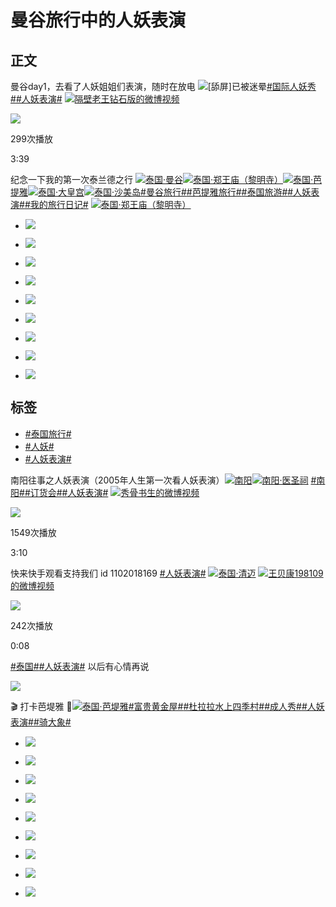 # 曼谷旅行中的人妖表演

## 正文

曼谷day1，去看了人妖姐姐们表演，随时在放电 ![[舔屏]](https://h5.sinaimg.cn/m/emoticon/icon/default/d_tian-3b1ce0a112.png)已被迷晕[#国际人妖秀#](https://m.weibo.cn/search?containerid=231522type%3D1%26t%3D10%26q%3D%23%E5%9B%BD%E9%99%85%E4%BA%BA%E5%A6%96%E7%A7%80%23&extparam=%23%E5%9B%BD%E9%99%85%E4%BA%BA%E5%A6%96%E7%A7%80%23&luicode=10000011&lfid=231522type%3D1%26t%3D10%26q%3D%23%E4%BA%BA%E5%A6%96%E8%A1%A8%E6%BC%94%23&featurecode=ne&launchid=10000360-qq_browser_resou)[#人妖表演#](https://m.weibo.cn/search?containerid=231522type%3D1%26t%3D10%26q%3D%23%E4%BA%BA%E5%A6%96%E8%A1%A8%E6%BC%94%23&luicode=10000011&lfid=231522type%3D1%26t%3D10%26q%3D%23%E4%BA%BA%E5%A6%96%E8%A1%A8%E6%BC%94%23&featurecode=ne&launchid=10000360-qq_browser_resou) [![](https://h5.sinaimg.cn/upload/2015/09/25/3/timeline_card_small_video_default.png)隔壁老王钻石版的微博视频](https://video.weibo.com/show?fid=1034:5017772262883429)

![](https://wx4.sinaimg.cn/orj480/005SIifNgy1ho9gantwe8j30u0141461.jpg)

299次播放

3:39

纪念一下我的第一次泰兰德之行 [![](https://h5.sinaimg.cn/upload/2015/09/25/3/timeline_card_small_location_default.png)泰国·曼谷](https://m.weibo.cn/p/index?containerid=1008084bf84a924a89ac27ef5d1817f164452d_-_lbs&lcardid=frompoi&extparam=frompoi&luicode=10000011&lfid=231522type%3D1%26t%3D10%26q%3D%23%E4%BA%BA%E5%A6%96%E8%A1%A8%E6%BC%94%23&featurecode=ne&launchid=10000360-qq_browser_resou)[![](https://h5.sinaimg.cn/upload/2015/09/25/3/timeline_card_small_location_default.png)泰国·郑王庙（黎明寺）](https://m.weibo.cn/p/index?containerid=100808c9e0bab888985a6b2a0e5268bf660758_-_lbs&lcardid=frompoi&extparam=frompoi&luicode=10000011&lfid=231522type%3D1%26t%3D10%26q%3D%23%E4%BA%BA%E5%A6%96%E8%A1%A8%E6%BC%94%23&featurecode=ne&launchid=10000360-qq_browser_resou)[![](https://h5.sinaimg.cn/upload/2015/09/25/3/timeline_card_small_location_default.png)泰国·芭提雅](https://m.weibo.cn/p/index?containerid=2306570042B2094753DB65AAFE429C&luicode=10000011&lfid=231522type%3D1%26t%3D10%26q%3D%23%E4%BA%BA%E5%A6%96%E8%A1%A8%E6%BC%94%23&featurecode=ne&launchid=10000360-qq_browser_resou)[![](https://h5.sinaimg.cn/upload/2015/09/25/3/timeline_card_small_location_default.png)泰国·大皇宫](https://m.weibo.cn/p/index?containerid=2306570042B2094753D56AA0FE4299&luicode=10000011&lfid=231522type%3D1%26t%3D10%26q%3D%23%E4%BA%BA%E5%A6%96%E8%A1%A8%E6%BC%94%23&featurecode=ne&launchid=10000360-qq_browser_resou)[![](https://h5.sinaimg.cn/upload/2015/09/25/3/timeline_card_small_location_default.png)泰国·沙美岛](https://m.weibo.cn/p/index?containerid=1008084123ae805531eb1a49ab14c02d47ab08_-_lbs&lcardid=frompoi&extparam=frompoi&luicode=10000011&lfid=231522type%3D1%26t%3D10%26q%3D%23%E4%BA%BA%E5%A6%96%E8%A1%A8%E6%BC%94%23&featurecode=ne&launchid=10000360-qq_browser_resou)[#曼谷旅行#](https://m.weibo.cn/search?containerid=231522type%3D1%26t%3D10%26q%3D%23%E6%9B%BC%E8%B0%B7%E6%97%85%E8%A1%8C%23&isnewpage=1&luicode=10000011&lfid=231522type%3D1%26t%3D10%26q%3D%23%E4%BA%BA%E5%A6%96%E8%A1%A8%E6%BC%94%23&featurecode=ne&launchid=10000360-qq_browser_resou)[#芭提雅旅行#](https://m.weibo.cn/search?containerid=231522type%3D1%26t%3D10%26q%3D%23%E8%8A%AD%E6%8F%90%E9%9B%85%E6%97%85%E8%A1%8C%23&isnewpage=1&luicode=10000011&lfid=231522type%3D1%26t%3D10%26q%3D%23%E4%BA%BA%E5%A6%96%E8%A1%A8%E6%BC%94%23&featurecode=ne&launchid=10000360-qq_browser_resou)[#泰国旅游#](https://m.weibo.cn/search?containerid=231522type%3D1%26t%3D10%26q%3D%23%E6%B3%B0%E5%9B%BD%E6%97%85%E6%B8%B8%23&isnewpage=1&luicode=10000011&lfid=231522type%3D1%26t%3D10%26q%3D%23%E4%BA%BA%E5%A6%96%E8%A1%A8%E6%BC%94%23&featurecode=ne&launchid=10000360-qq_browser_resou)[#人妖表演#](https://m.weibo.cn/search?containerid=231522type%3D1%26t%3D10%26q%3D%23%E4%BA%BA%E5%A6%96%E8%A1%A8%E6%BC%94%23&luicode=10000011&lfid=231522type%3D1%26t%3D10%26q%3D%23%E4%BA%BA%E5%A6%96%E8%A1%A8%E6%BC%94%23&featurecode=ne&launchid=10000360-qq_browser_resou)[#我的旅行日记#](https://m.weibo.cn/search?containerid=231522type%3D1%26t%3D10%26q%3D%23%E6%88%91%E7%9A%84%E6%97%85%E8%A1%8C%E6%97%A5%E8%AE%B0%23&isnewpage=1&luicode=10000011&lfid=231522type%3D1%26t%3D10%26q%3D%23%E4%BA%BA%E5%A6%96%E8%A1%A8%E6%BC%94%23&featurecode=ne&launchid=10000360-qq_browser_resou) [![](https://h5.sinaimg.cn/upload/2015/09/25/3/timeline_card_small_location_default.png)泰国·郑王庙（黎明寺）](http://weibo.com/p/100101B209475DD76EA4F54099)

- ![](https://wx3.sinaimg.cn/orj360/006A31QDly1hs1dbt6cvdj30u0140k2k.jpg)

- ![](https://wx4.sinaimg.cn/orj360/006A31QDly1hs1dbtngfnj30u0140dp8.jpg)

- ![](https://wx1.sinaimg.cn/orj360/006A31QDly1hs1dbuc5vdj31400u0wm3.jpg)

- ![](https://wx1.sinaimg.cn/orj360/006A31QDly1hs1dbv0cisj30u0140gxi.jpg)

- ![](https://wx2.sinaimg.cn/orj360/006A31QDly1hs1dbvncfqj30u0140ds1.jpg)

- ![](https://wx4.sinaimg.cn/orj360/006A31QDly1hs1dbw9zeuj31400u0gwv.jpg)

- ![](https://wx4.sinaimg.cn/orj360/006A31QDly1hs1dbwzi31j30u014048a.jpg)

- ![](https://wx3.sinaimg.cn/orj360/006A31QDly1hs1dbxgs3wj31400u0473.jpg)

- ![](https://wx4.sinaimg.cn/orj360/006A31QDly1hs1dbxsrr3j31400u0agl.jpg)

## 标签

- [#泰国旅行#](https://m.weibo.cn/search?containerid=231522type%3D1%26t%3D10%26q%3D%23%E6%B3%B0%E5%9B%BD%E6%97%85%E8%A1%8C%23&isnewpage=1&luicode=10000011&lfid=231522type%3D1%26t%3D10%26q%3D%23%E4%BA%BA%E5%A6%96%E8%A1%A8%E6%BC%94%23&featurecode=ne&launchid=10000360-qq_browser_resou)
- [#人妖#](https://m.weibo.cn/search?containerid=231522type%3D1%26t%3D10%26q%3D%23%E4%BA%BA%E5%A6%96%23&isnewpage=1&luicode=10000011&lfid=231522type%3D1%26t%3D10%26q%3D%23%E4%BA%BA%E5%A6%96%E8%A1%A8%E6%BC%94%23&featurecode=ne&launchid=10000360-qq_browser_resou)
- [#人妖表演#](https://m.weibo.cn/search?containerid=231522type%3D1%26t%3D10%26q%3D%23%E4%BA%BA%E5%A6%96%E8%A1%A8%E6%BC%94%23&luicode=10000011&lfid=231522type%3D1%26t%3D10%26q%3D%23%E4%BA%BA%E5%A6%96%E8%A1%A8%E6%BC%94%23&featurecode=ne&launchid=10000360-qq_browser_resou)

南阳往事之人妖表演（2005年人生第一次看人妖表演）[![](https://n.sinaimg.cn/photo/5213b46e/20180926/timeline_card_small_super_default.png)南阳](https://m.weibo.cn/p/index?extparam=%E5%8D%97%E9%98%B3&containerid=100808e01baf35928ff35773776659eef9e2de&luicode=10000011&lfid=231522type%3D1%26t%3D10%26q%3D%23%E4%BA%BA%E5%A6%96%E8%A1%A8%E6%BC%94%23&featurecode=ne&launchid=10000360-qq_browser_resou)[![](https://h5.sinaimg.cn/upload/2015/09/25/3/timeline_card_small_location_default.png)南阳·医圣祠](http://weibo.com/p/100101B2094554D069A5F9459A) [#南阳#](https://m.weibo.cn/search?containerid=231522type%3D1%26t%3D10%26q%3D%23%E5%8D%97%E9%98%B3%23&isnewpage=1&luicode=10000011&lfid=231522type%3D1%26t%3D10%26q%3D%23%E4%BA%BA%E5%A6%96%E8%A1%A8%E6%BC%94%23&featurecode=ne&launchid=10000360-qq_browser_resou)[#订货会#](https://m.weibo.cn/search?containerid=231522type%3D1%26t%3D10%26q%3D%23%E8%AE%A2%E8%B4%A7%E4%BC%9A%23&isnewpage=1&luicode=10000011&lfid=231522type%3D1%26t%3D10%26q%3D%23%E4%BA%BA%E5%A6%96%E8%A1%A8%E6%BC%94%23&featurecode=ne&launchid=10000360-qq_browser_resou)[#人妖表演#](https://m.weibo.cn/search?containerid=231522type%3D1%26t%3D10%26q%3D%23%E4%BA%BA%E5%A6%96%E8%A1%A8%E6%BC%94%23&luicode=10000011&lfid=231522type%3D1%26t%3D10%26q%3D%23%E4%BA%BA%E5%A6%96%E8%A1%A8%E6%BC%94%23&featurecode=ne&launchid=10000360-qq_browser_resou) [![](https://h5.sinaimg.cn/upload/2015/09/25/3/timeline_card_small_video_default.png)秀骨书生的微博视频](https://video.weibo.com/show?fid=1034:4954239215271990)

![](https://wx4.sinaimg.cn/orj480/4a004acfly1himroukz1dj20u00gwwi7.jpg)

1549次播放

3:10

快来快手观看支持我们 id 1102018169 [#人妖表演#](https://m.weibo.cn/search?containerid=231522type%3D1%26t%3D10%26q%3D%23%E4%BA%BA%E5%A6%96%E8%A1%A8%E6%BC%94%23&luicode=10000011&lfid=231522type%3D1%26t%3D10%26q%3D%23%E4%BA%BA%E5%A6%96%E8%A1%A8%E6%BC%94%23&featurecode=ne&launchid=10000360-qq_browser_resou) [![](https://h5.sinaimg.cn/upload/2015/09/25/3/timeline_card_small_location_default.png)泰国·清迈](http://weibo.com/p/1001018006600000000000027) [![](https://h5.sinaimg.cn/upload/2015/09/25/3/timeline_card_small_video_default.png)王贝康198109的微博视频](https://video.weibo.com/show?fid=1034:4682599424262192)

![](https://wx3.sinaimg.cn/orj480/008mRK4Cly1guk68g8wxwj60u01hc0vq02.jpg)

242次播放

0:08

[#泰国#](https://m.weibo.cn/search?containerid=231522type%3D1%26t%3D10%26q%3D%23%E6%B3%B0%E5%9B%BD%23&isnewpage=1&luicode=10000011&lfid=231522type%3D1%26t%3D10%26q%3D%23%E4%BA%BA%E5%A6%96%E8%A1%A8%E6%BC%94%23&featurecode=ne&launchid=10000360-qq_browser_resou)[#人妖表演#](https://m.weibo.cn/search?containerid=231522type%3D1%26t%3D10%26q%3D%23%E4%BA%BA%E5%A6%96%E8%A1%A8%E6%BC%94%23&luicode=10000011&lfid=231522type%3D1%26t%3D10%26q%3D%23%E4%BA%BA%E5%A6%96%E8%A1%A8%E6%BC%94%23&featurecode=ne&launchid=10000360-qq_browser_resou) 以后有心情再说

![](https://wx3.sinaimg.cn/orj360/9f82f9a5gy1gffj76ahbkj22io1vuu11.jpg)

🎬 打卡芭堤雅 🚨[![](https://h5.sinaimg.cn/upload/2015/09/25/3/timeline_card_small_location_default.png)泰国·芭堤雅](https://m.weibo.cn/p/index?containerid=10080842ec08fc275b41c24ced6f21a4d15738_-_lbs&lcardid=frompoi&extparam=frompoi&luicode=10000011&lfid=231522type%3D1%26t%3D10%26q%3D%23%E4%BA%BA%E5%A6%96%E8%A1%A8%E6%BC%94%23&featurecode=ne&launchid=10000360-qq_browser_resou)[#富贵黄金屋#](https://m.weibo.cn/search?containerid=231522type%3D1%26t%3D10%26q%3D%23%E5%AF%8C%E8%B4%B5%E9%BB%84%E9%87%91%E5%B1%8B%23&isnewpage=1&luicode=10000011&lfid=231522type%3D1%26t%3D10%26q%3D%23%E4%BA%BA%E5%A6%96%E8%A1%A8%E6%BC%94%23&featurecode=ne&launchid=10000360-qq_browser_resou)[#杜拉拉水上四季村#](https://m.weibo.cn/search?containerid=231522type%3D1%26t%3D10%26q%3D%23%E6%9D%9C%E6%8B%89%E6%8B%89%E6%B0%B4%E4%B8%8A%E5%9B%9B%E5%AD%A3%E6%9D%91%23&luicode=10000011&lfid=231522type%3D1%26t%3D10%26q%3D%23%E4%BA%BA%E5%A6%96%E8%A1%A8%E6%BC%94%23&featurecode=ne&launchid=10000360-qq_browser_resou)[#成人秀#](https://m.weibo.cn/search?containerid=231522type%3D1%26t%3D10%26q%3D%23%E6%88%90%E4%BA%BA%E7%A7%80%23&isnewpage=1&luicode=10000011&lfid=231522type%3D1%26t%3D10%26q%3D%23%E4%BA%BA%E5%A6%96%E8%A1%A8%E6%BC%94%23&featurecode=ne&launchid=10000360-qq_browser_resou)[#人妖表演#](https://m.weibo.cn/search?containerid=231522type%3D1%26t%3D10%26q%3D%23%E4%BA%BA%E5%A6%96%E8%A1%A8%E6%BC%94%23&luicode=10000011&lfid=231522type%3D1%26t%3D10%26q%3D%23%E4%BA%BA%E5%A6%96%E8%A1%A8%E6%BC%94%23&featurecode=ne&launchid=10000360-qq_browser_resou)[#骑大象#](https://m.weibo.cn/search?containerid=231522type%3D1%26t%3D10%26q%3D%23%E9%AA%91%E5%A4%A7%E8%B1%A1%23&isnewpage=1&luicode=10000011&lfid=231522type%3D1%26t%3D10%26q%3D%23%E4%BA%BA%E5%A6%96%E8%A1%A8%E6%BC%94%23&featurecode=ne&launchid=10000360-qq_browser_resou)

- ![](https://wx3.sinaimg.cn/orj360/6b5f6b26gy1g1h36lusdmj20qo0zkdtg.jpg)

- ![](https://wx4.sinaimg.cn/orj360/6b5f6b26gy1g1h361mzvvj20qo140dps.jpg)

- ![](https://wx3.sinaimg.cn/orj360/6b5f6b26gy1g1h36n4i6gj20qo0zk4cu.jpg)

- ![](https://wx3.sinaimg.cn/orj360/6b5f6b26gy1g1h36pjo16j20qq0qok4g.jpg)

- ![](https://wx4.sinaimg.cn/orj360/6b5f6b26gy1g1h36nxbktj20zk0qo15u.jpg)

- ![](https://wx1.sinaimg.cn/orj360/6b5f6b26gy1g1h36omrnvj20zk0qowof.jpg)

- ![](https://wx4.sinaimg.cn/orj360/6b5f6b26gy1g1h36ynmwfj20qo0zj4ar.jpg)

- ![](https://wx4.sinaimg.cn/orj360/6b5f6b26gy1g1h3702gftj20qo0zjtms.jpg)

- ![](https://wx1.sinaimg.cn/orj360/6b5f6b26gy1g1h36meatdj20qo140wmh.jpg)
<!-- tcd_original_link https://m.weibo.cn/search?containerid=231522type%3D1%26t%3D10%26q%3D%23%E4%BA%BA%E5%A6%96%E8%A1%A8%E6%BC%94%23&luicode=10000011&lfid=231522type%3D1%26t%3D10%26q%3D%23%E9%9F%A9%E5%9B%BD%E6%97%85%E6%B8%B8%E6%94%BB%E7%95%A5%23&featurecode=ne&launchid=10000360-qq_browser_resou -->
